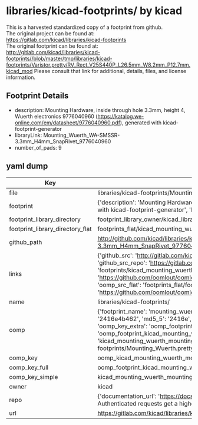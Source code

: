# libraries/kicad-footprints/ by kicad  
This is a harvested standardized copy of a footprint from github.  
The original project can be found at:  
https://gitlab.com/kicad/libraries/kicad-footprints  
The original footprint can be found at:
http://gitlab.com/kicad/libraries/kicad-footprints//blob/master/tmp/libraries/kicad-footprints/Varistor.pretty/RV_Rect_V25S440P_L26.5mm_W8.2mm_P12.7mm.kicad_mod
Please consult that link for additional, details, files, and license information.  
## Footprint Details
* description: Mounting Hardware, inside through hole 3.3mm, height 4, Wuerth electronics 9776040960 (https://katalog.we-online.com/em/datasheet/9776040960.pdf), generated with kicad-footprint-generator  
* libraryLink: Mounting_Wuerth_WA-SMSSR-3.3mm_H4mm_SnapRivet_9776040960  
* number_of_pads: 9  
## yaml dump  
| Key | Value |  
| --- | --- |  
| file | libraries/kicad-footprints/Mounting_Wuerth.pretty/Mounting_Wuerth_WA-SMSSR-3.3mm_H4mm_SnapRivet_9776040960.kicad_mod |  
| footprint | {'description': 'Mounting Hardware, inside through hole 3.3mm, height 4, Wuerth electronics 9776040960 (https://katalog.we-online.com/em/datasheet/9776040960.pdf), generated with kicad-footprint-generator', 'libraryLink': 'Mounting_Wuerth_WA-SMSSR-3.3mm_H4mm_SnapRivet_9776040960', 'number_of_pads': 9} |  
| footprint_library_directory | footprint_library_owner/kicad_libraries/kicad-footprints/ |  
| footprint_library_directory_flat | footprints_flat/kicad_mounting_wuerth_mounting_wuerth_wa_smssr_3_3mm_h4mm_snaprivet_9776040960/working |  
| github_path | http://github.com/kicad/libraries/kicad-footprints//blob/master/tmp/libraries/kicad-footprints/Mounting_Wuerth.pretty/Mounting_Wuerth_WA-SMSSR-3.3mm_H4mm_SnapRivet_9776040960.kicad_mod |  
| links | {'github_src': 'http://gitlab.com/kicad/libraries/kicad-footprints//blob/master/tmp/libraries/kicad-footprints/Varistor.pretty/RV_Rect_V25S440P_L26.5mm_W8.2mm_P12.7mm.kicad_mod', 'github_src_repo': 'https://gitlab.com/kicad/libraries/kicad-footprints', 'oomp_bot': 'footprints/kicad_mounting_wuerth_mounting_wuerth_wa_smssr_3_3mm_h4mm_snaprivet_9776040960/working', 'oomp_bot_github': 'https://github.com/oomlout/oomlout_oomp_footprint_bot/tree/main/footprints/kicad_mounting_wuerth_mounting_wuerth_wa_smssr_3_3mm_h4mm_snaprivet_9776040960/working', 'oomp_src_flat': 'footprints_flat/footprints_flat/kicad_mounting_wuerth_mounting_wuerth_wa_smssr_3_3mm_h4mm_snaprivet_9776040960/working', 'oomp_src_flat_github': 'https://github.com/oomlout/oomlout_oomp_footprint_src/tree/main/footprints_flat/kicad_mounting_wuerth_mounting_wuerth_wa_smssr_3_3mm_h4mm_snaprivet_9776040960/working'} |  
| name | libraries/kicad-footprints/ |  
| oomp | {'footprint_name': 'mounting_wuerth_wa_smssr_3_3mm_h4mm_snaprivet_9776040960', 'library_name': 'mounting_wuerth', 'md5': '2416e4b462f4777f52595d9854f598ee', 'md5_10': '2416e4b462', 'md5_5': '2416e', 'md5_6': '2416e4', 'oomp_key': 'oomp_kicad_mounting_wuerth_mounting_wuerth_wa_smssr_3_3mm_h4mm_snaprivet_9776040960', 'oomp_key_extra': 'oomp_footprint_kicad_mounting_wuerth_mounting_wuerth_wa_smssr_3_3mm_h4mm_snaprivet_9776040960', 'oomp_key_full': 'oomp_footprint_kicad_mounting_wuerth_mounting_wuerth_wa_smssr_3_3mm_h4mm_snaprivet_9776040960_2416e4', 'oomp_key_simple': 'kicad_mounting_wuerth_mounting_wuerth_wa_smssr_3_3mm_h4mm_snaprivet_9776040960', 'original_filename': 'libraries/kicad-footprints/Mounting_Wuerth.pretty/Mounting_Wuerth_WA-SMSSR-3.3mm_H4mm_SnapRivet_9776040960.kicad_mod', 'owner_name': 'kicad'} |  
| oomp_key | oomp_kicad_mounting_wuerth_mounting_wuerth_wa_smssr_3_3mm_h4mm_snaprivet_9776040960 |  
| oomp_key_full | oomp_footprint_kicad_mounting_wuerth_mounting_wuerth_wa_smssr_3_3mm_h4mm_snaprivet_9776040960 |  
| oomp_key_simple | kicad_mounting_wuerth_mounting_wuerth_wa_smssr_3_3mm_h4mm_snaprivet_9776040960 |  
| owner | kicad |  
| repo | {'documentation_url': 'https://docs.github.com/rest/overview/resources-in-the-rest-api#rate-limiting', 'message': "API rate limit exceeded for 84.66.173.59. (But here's the good news: Authenticated requests get a higher rate limit. Check out the documentation for more details.)"} |  
| url | https://gitlab.com/kicad/libraries/kicad-footprints |  

